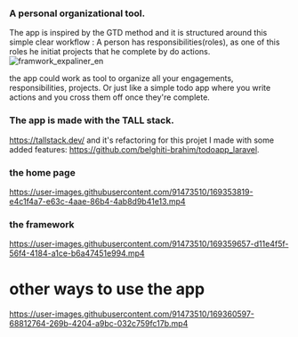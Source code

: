 ### A personal organizational tool.
The app is inspired by the GTD method and it is structured around this simple clear workflow : A person has responsibilities(roles), as one of this roles he initiat projects that he complete by do actions.
![framwork_expaliner_en](https://user-images.githubusercontent.com/91473510/169359608-4845e31c-fd89-403c-a412-7b828ca69a31.png)

the app could work as tool to organize all your engagements, responsibilities, projects. 
Or just like a simple todo app where you write actions and you cross them off once they're complete.


### The app is made with the TALL stack.
https://tallstack.dev/
and it's refactoring for this projet I made with some added features: https://github.com/belghiti-brahim/todoapp_laravel.

### the home page
https://user-images.githubusercontent.com/91473510/169353819-e4c1f4a7-e63c-4aae-86b4-4ab8d9b41e13.mp4

### the framework

https://user-images.githubusercontent.com/91473510/169359657-d11e4f5f-56f4-4184-a1ce-b6a47451e994.mp4

# other ways to use the app

https://user-images.githubusercontent.com/91473510/169360597-68812764-269b-4204-a9bc-032c759fc17b.mp4

